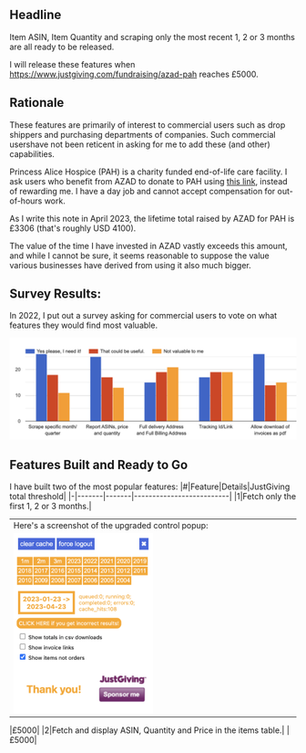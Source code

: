 ## Headline
Item ASIN, Item Quantity and scraping only the most recent 1, 2 or 3 months are all ready to be released.

I will release these features when https://www.justgiving.com/fundraising/azad-pah reaches £5000.


## Rationale

These features are primarily of interest to commercial users such as drop shippers and purchasing departments of companies. Such commercial usershave not been reticent in asking for me to add these (and other) capabilities.

Princess Alice Hospice (PAH) is a charity funded end-of-life care facility. I ask users who benefit from AZAD to donate to PAH using [this link](https://www.justgiving.com/fundraising/azad-pah/donate), instead of rewarding me. I have a day job and cannot accept compensation for out-of-hours work.

As I write this note in April 2023, the lifetime total raised by AZAD for PAH is £3306 (that's roughly USD 4100).

The value of the time I have invested in AZAD vastly exceeds this amount, and while I cannot be sure, it seems reasonable to suppose the value various businesses have derived from using it also much bigger.


## Survey Results:
In 2022, I put out a survey asking for commercial users to vote on what features they would find most valuable.

![voting results](img/azad_feature_voting.png)


## Features Built and Ready to Go

I have built two of the most popular features:
|#|Feature|Details|JustGiving total threshold|
|-|-------|-------|--------------------------|
|1|Fetch only the first 1, 2 or 3 months.|<table><tr><td>Here's a screenshot of the upgraded control popup:</td></tr><tr><td><img src="img/azad_123_months.png" width="50%" height="50%"/></td></tr></table>|£5000|
|2|Fetch and display ASIN, Quantity and Price in the items table.| |£5000|

